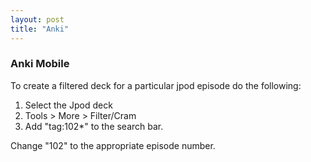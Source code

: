 ```yaml
---
layout: post 
title: "Anki"
---
```


### Anki Mobile

To create a filtered deck for a particular jpod episode do the following: 
  1. Select the Jpod deck 
  2. Tools > More > Filter/Cram
  3. Add "tag:102*" to the search bar.

Change "102" to the appropriate episode number.
